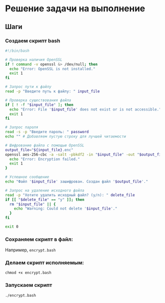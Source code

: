 # Решение задачи на выполнение
## Шаги
### Создаем скрипт bash

```bash
#!/bin/bash

# Проверка наличия OpenSSL
if ! command -v openssl &> /dev/null; then
  echo "Error: OpenSSL is not installed."
  exit 1
fi

# Запрос пути к файлу
read -p "Введите путь к файлу: " input_file

# Проверка существования файла
if [ ! -f "$input_file" ]; then
  echo "Error: File '$input_file' does not exist or is not accessible."
  exit 1
fi

# Запрос пароля
read -s -p "Введите пароль: " password
echo "" # Добавляем пустую строку для лучшей читаемости

# Шифрование файла с помощью OpenSSL
output_file="${input_file}.enc"
openssl aes-256-cbc -a -salt -pbkdf2 -in "$input_file" -out "$output_file" -pass pass:"$password" || {
  echo "Error: Encryption failed."
  exit 1
}

# Успешное сообщение
echo "Файл '$input_file' зашифрован. Создан файл '$output_file'."

# Запрос на удаление исходного файла
read -p "Хотите удалить исходный файл? (y/n): " delete_file
if [[ "$delete_file" == "y" ]]; then
  rm "$input_file" || {
    echo "Warning: Could not delete '$input_file'."
  }
fi

exit 0
```

### Сохраняем скрипт в файл: 
Например, `encrypt.bash`

### Делаем скрипт исполняемым: 
`chmod +x encrypt.bash`

### Запускаем скрипт
`./encrypt.bash`
